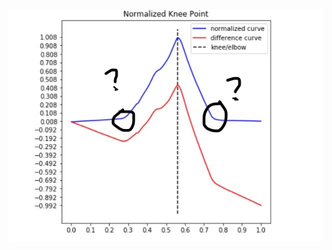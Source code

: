 ![knee points](https://github.com/shineisagoodgirl/problem/blob/master/46D0C0870FB875401C264270F992B6D0.JPG)
